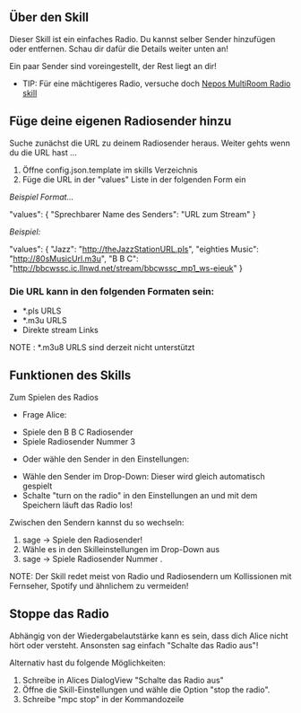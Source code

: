 ## Über den Skill

Dieser Skill ist ein einfaches Radio. Du kannst selber Sender hinzufügen oder entfernen. Schau dir dafür die Details weiter unten an!

Ein paar Sender sind voreingestellt, der Rest liegt an dir!

- TIP: Für eine mächtigeres Radio, versuche doch [Nepos MultiRoom Radio skill](https://github.com/poulsp/skill_MultiRoomRadioManager/blob/master/instructions/en.md)


## Füge deine eigenen Radiosender hinzu

Suche zunächst die URL zu deinem Radiosender heraus. Weiter gehts wenn du die URL hast ...

1. Öffne config.json.template im skills Verzeichnis
2. Füge die URL in der "values" Liste in der folgenden Form ein

*Beispiel Format...*


"values": {
			"Sprechbarer Name des Senders": "URL zum Stream"
			}

	
*Beispiel:*


"values": {
			"Jazz": "http://theJazzStationURL.pls",
			"eighties Music": "http://80sMusicUrl.m3u",
			"B B C": "http://bbcwssc.ic.llnwd.net/stream/bbcwssc_mp1_ws-eieuk"
			}

			
### Die URL kann in den folgenden Formaten sein:


- *.pls URLS
- *.m3u URLS
- Direkte stream Links

NOTE :  *.m3u8 URLS sind derzeit nicht unterstützt

## Funktionen des Skills

Zum Spielen des Radios

* Frage Alice:
- Spiele den B B C Radiosender 
- Spiele Radiosender Nummer 3

* Oder wähle den Sender in den Einstellungen:
- Wähle den Sender im Drop-Down: Dieser wird gleich automatisch gespielt
- Schalte "turn on the radio" in den Einstellungen an und mit dem Speichern läuft das Radio los!

Zwischen den Sendern kannst du so wechseln:

1. sage -> Spiele den <Neuer Sender> Radiosender!
2. Wähle es in den Skilleinstellungen im Drop-Down aus
3. sage -> Spiele Radiosender Nummer <Nummer des neuen Senders>.

NOTE: Der Skill redet meist von Radio und Radiosendern um Kollissionen mit Fernseher, Spotify und ähnlichem zu vermeiden!

## Stoppe das Radio
Abhängig von der Wiedergabelautstärke kann es sein, dass dich Alice nicht hört oder versteht.
Ansonsten sag einfach "Schalte das Radio aus"!


Alternativ hast du folgende Möglichkeiten:

1. Schreibe in Alices DialogView "Schalte das Radio aus"
2. Öffne die Skill-Einstellungen und wähle die Option "stop the radio".
3. Schreibe "mpc stop" in der Kommandozeile

